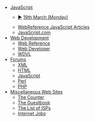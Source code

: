 <script type="text/javascript">
    function toggle( eThis ){
        if( eThis.innerHTML.charCodeAt(0) == 9658 ){
            eThis.innerHTML = '&#9660;'
            eThis.parentNode.parentNode.parentNode.className = '';
        }else{
            eThis.innerHTML = '&#9658;'
            eThis.parentNode.parentNode.parentNode.className = 'cl';
        }
        return false;
    }
</script>

<ul id="example2">
<li><a href="javascript:void 0" onclick="TreeMenu.toggle(this)">JavaScript</a>
  <ul>
  <li class="cl">       <div>
                        <p>
              <a href="/days/week2/19mar/" class="sc">&#9658;</a>
              <a href="/days/week2/19mar/">19th March (Monday)</a>
            </p>
          </div></li>
  <li><a href='http://www.webreference.com/js/'>WebReference JavaScript Articles</a></li>
  <li><a href='http://www.javascript.com/'>JavaScript.com</a></li>
  </ul>
</li>
<li><a href="javascript:void 0" onclick="TreeMenu.toggle(this)">Web Development</a>
  <ul>
  <li><a href='http://www.webreference.com/'>Web Reference</a></li>
  <li><a href='http://www.webdeveloper.com/'>Web Developer</a></li>
  <li><a href='http://wdvl.com/'>WDVL</a></li>
  </ul>
</li>
<li><a href="javascript:void 0" onclick="TreeMenu.toggle(this)">Forums</a>
  <ul>
  <li><a href='http://www.webdeveloper.com/forum/forumdisplay.php?s=&forumid=5'>XML</a></li>
  <li><a href='http://www.webdeveloper.com/forum/forumdisplay.php?s=&forumid=2'>HTML</a></li>
  <li><a href='http://www.webdeveloper.com/forum/forumdisplay.php?s=&forumid=3'>JavaScript</a></li>
  <li><a href='http://www.webdeveloper.com/forum/forumdisplay.php?s=&forumid=4'>Perl</a></li>
  <li><a href='http://www.webdeveloper.com/forum/forumdisplay.php?s=&forumid=16'>PHP</a></li>
  </ul>
</li>
<li><a href="javascript:void 0" onclick="TreeMenu.toggle(this)">Miscellaneous Web Sites</a>
  <ul>
  <li><a href='http://www.thecounter.com/'>The Counter</a></li>
  <li><a href='http://www.theguestbook.com/'>The Guestbook</a></li>
  <li><a href='http://www.thelist.com/'>The List of ISPs</a></li>
  <li><a href='http://jobs.internet.com/'>Internet Jobs</a></li>
  </ul>
</li>
</ul>
<script type="text/javascript">make_tree_menu('example2',1)</script>
